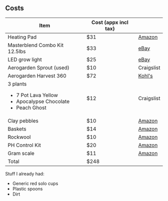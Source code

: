 ## Costs 

|Item|Cost (appx incl tax)| |
|-|-|-|
| Heating Pad | $31 | [Amazon](https://www.amazon.com/VIVOSUN-Seedling-Digital-Thermostat-Standard/dp/B016MKY7C8/ref=asc_df_B016MKY7C8/?tag=hyprod-20&linkCode=df0&hvadid=167140116641&hvpos=1o2&hvnetw=g&hvrand=18249272086122774530&hvpone=&hvptwo=&hvqmt=&hvdev=c&hvdvcmdl=&hvlocint=&hvlocphy=9033319&hvtargid=pla-304843011310&psc=1)|
| Masterblend Combo Kit 12.5lbs| $33 | [eBay](https://www.ebay.com/itm/MASTERBLEND-4-18-38-Fertilizer-MASTER-COMBO-KIT-12-5-Pounds/372950053255?_trkparms=aid%3D1110001%26algo%3DSPLICE.SIM%26ao%3D2%26asc%3D20160323102634%26meid%3Dc57745355be0469a9f4f39385786ed60%26pid%3D100623%26rk%3D2%26rkt%3D6%26sd%3D153679873636%26itm%3D372950053255%26pmt%3D1%26noa%3D1%26pg%3D2047675&_trksid=p2047675.c100623.m-1)|
| LED grow light| $25 | [eBay](https://www.ebay.com/itm/Led-Grow-Light-75w-Plant-Lamp-with-Red-Blue-Spectrum-for-Indoor-Hydroponic-Grow/323773822238?ssPageName=STRK%3AMEBIDX%3AIT&_trksid=p2057872.m2749.l2649) |
| Aerogarden Sprout (used) | $10 | Craigslist |
| Aerogarden Harvest 360 | $72 | [Kohl's](https://www.kohls.com/product/prd-3435219/aerogardenharvestwith-gourmet-herb-seed-pod-kit.jsp)|
| 3 plants <ul><li>7 Pot Lava Yellow</li><li>Apocalypse Chocolate</li><li>Peach Ghost</li></ul>| $12 | Craigslist |
| Clay pebbles | $10 | [Amazon](https://www.amazon.com/gp/product/B01LZQBV33/ref=ppx_yo_dt_b_asin_title_o01_s00?ie=UTF8&psc=1)|
| Baskets | $14 | [Amazon](https://www.amazon.com/gp/product/B07Q7FHL6V/ref=ox_sc_saved_title_1?smid=A1XNIEJDWAWUXN&psc=1)|
| Rockwool | $10 | [Amazon](https://www.amazon.com/gp/product/B07T8CD7MF/ref=ppx_yo_dt_b_asin_title_o02_s00?ie=UTF8&psc=1)|
| PH Control Kit | $20 | [Amazon](https://www.amazon.com/gp/product/B000BNKWZY/ref=ppx_yo_dt_b_asin_title_o03_s00?ie=UTF8&psc=1) |
| Gram scale | $11 | [Amazon](https://www.amazon.com/gp/product/B07SJTXGN7/ref=ppx_yo_dt_b_asin_title_o00_s00?ie=UTF8&psc=1) |
| Total | $248 | |

Stuff I already had: 
- Generic red solo cups
- Plastic spoons
- Dirt


